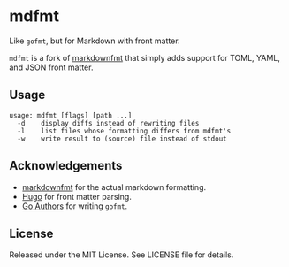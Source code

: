 mdfmt
=====

Like `gofmt`, but for Markdown with front matter.

`mdfmt` is a fork of [markdownfmt](https://github.com/shurcooL/markdownfmt) that simply adds support for TOML, YAML, and JSON front matter.

Usage
-----

```
usage: mdfmt [flags] [path ...]
  -d    display diffs instead of rewriting files
  -l    list files whose formatting differs from mdfmt's
  -w    write result to (source) file instead of stdout
```

Acknowledgements
----------------

-	[markdownfmt](https://github.com/shurcooL/markdownfmt) for the actual markdown formatting.
-	[Hugo](https://gohugo.io) for front matter parsing.
-	[Go Authors](https://golang.org) for writing `gofmt`.

License
-------

Released under the MIT License. See LICENSE file for details.
